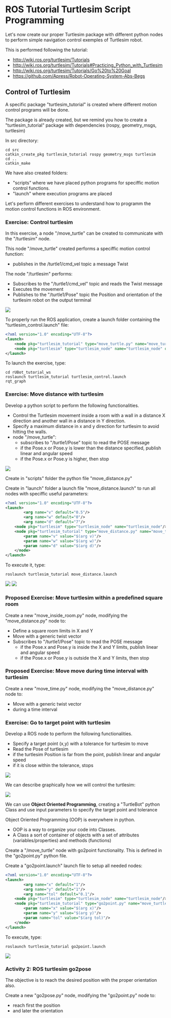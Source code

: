 # **ROS Tutorial Turtlesim Script Programming**
Let's now create our proper Turtlesim package with different python nodes to perform simple navigation control exemples of Turtlesim robot.

This is performed following the tutorial:
- http://wiki.ros.org/turtlesim/Tutorials
- http://wiki.ros.org/turtlesim/Tutorials#Practicing_Python_with_Turtlesim
- http://wiki.ros.org/turtlesim/Tutorials/Go%20to%20Goal
- https://github.com/Apress/Robot-Operating-System-Abs-Begs

## **Control of Turtlesim**
A specific package "turtlesim_tutorial" is created where different motion control programs will be done.

The package is already created, but we remind you how to create a "turtlesim_tutorial" package with dependencies (rospy, geometry_msgs, turtlesim)

In src directory:
```shell
cd src
catkin_create_pkg turtlesim_tutorial rospy geometry_msgs turtlesim
cd ..
catkin_make
```
We have also created folders:
- "scripts" where we have placed python programs for speciffic motion control functions. 
- "launch" where execution programs are placed

Let's perform different exercises to understand how to programm the motion control functions in ROS environment.

### **Exercise: Control turtlesim**

In this exercise, a node "/move_turtle" can be created to communicate with the "/turtlesim" node.

This node "/move_turtle" created performs a speciffic motion control function:
- publishes in the /turtle1/cmd_vel topic a message Twist

The node "/turtlesim" performs:
- Subscribes to the "/turtle1/cmd_vel" topic and reads the Twist message
- Executes the movement
- Publishes to the "/turtle1/Pose" topic the Position and orientation of the turtlesim robot on the output terminal

![](./Images/3_Turtlesim/01_move_turtle0.png)

To properly run the ROS application, create a launch folder containing the "turtlesim_control.launch" file:
```xml
<?xml version="1.0" encoding="UTF-8"?>
<launch>
    <node pkg="turtlesim_tutorial" type="move_turtle.py" name="move_turtle"/>
    <node pkg="turtlesim" type="turtlesim_node" name="turtlesim_node" output="screen"/>
</launch>
```
To launch the exercise, type:
```shell
cd rUBot_tutorial_ws
roslaunch turtlesim_tutorial turtlesim_control.launch
rqt_graph
```
### **Exercise: Move distance with turtlesim**
Develop a python script to perform the following functionalities.
- Control the Turtlesim movement inside a room with a wall in a distance X direction and another wall in a distance in Y direction.
- Specify a maximum distance in x and y direction for turtlesim to avoid hitting the walls.
- node "/move_turtle":
    - subscribes to "/turtle1/Pose" topic to read the POSE message
    - if the Pose.x or Pose.y is lower than the distance specified, publish linear and angular speed
    - if the Pose.x or Pose.y is higher, then stop

![](./Images/3_Turtlesim/01_move_turtle.png)

Create in "scripts" folder the python file "move_distance.py"

Create in "launch" folder a launch file "move_distance.launch" to run all nodes with speciffic useful parameters:
```xml
<?xml version="1.0" encoding="UTF-8"?>
<launch>
        <arg name="v" default="0.5"/>
        <arg name="w" default="0"/>
        <arg name="d" default="7"/>
    <node pkg="turtlesim" type="turtlesim_node" name="turtlesim_node"/>
    <node pkg="turtlesim_tutorial" type="move_distance.py" name="move_turtle" output="screen" >
        <param name="v" value="$(arg v)"/>
        <param name="w" value="$(arg w)"/>
        <param name="d" value="$(arg d)"/>
    </node>
</launch>
```

To execute it, type:
```shell
roslaunch turtlesim_tutorial move_distance.launch
```
![](./Images/3_Turtlesim/02_turtlesim_move_dist1.png)
![](./Images/3_Turtlesim/03_turtlesim_move_dist2.png)

### **Proposed Exercise: Move turtlesim within a predefined square room**
Create a new "move_inside_room.py" node, modifying the "move_distance.py" node to:
- Define a square room limits in X and Y
- Move with a generic twist vector
- Subscribes to "/turtle1/Pose" topic to read the POSE message
    - if the Pose.x and Pose.y is inside the X and Y limits, publish linear and angular speed
    - if the Pose.x or Pose.y is outside the X and Y limits, then stop

### **Proposed Exercise: Move move during time interval with turtlesim**
Create a new "move_time.py" node, modifying the "move_distance.py" node to:
- Move with a generic twist vector
- during a time interval

### **Exercise: Go to target point with turtlesim**
Develop a ROS node to perform the following functionalities.
- Specify a target point (x,y) with a tolerance for turtlesim to move
- Read the Pose of turtlesim
- if the turtlesim Position is far from the point, publish linear and angular speed
- if it is close within the tolerance, stops

![](./Images/3_Turtlesim/01_move_turtle.png)

We can describe graphically how we will control the turtlesim:

![](./Images/3_Turtlesim/04_turtlesim_w.png)

We can use **Object Oriented Programming**, creating a "TurtleBot" python Class and use input parameters to specify the target point and tolerance

Object Oriented Programming (OOP) is everywhere in python. 
- OOP is a way to organize your code into Classes. 
- A Class a sort of container of objects with a set of attributes (variables/properties) and methods (functions)

Create a "/move_turtle" node with go2point functionality. This is defined in the "go2point.py" python file.

Create a "go2point.launch" launch file to setup all needed nodes:
```xml
<?xml version="1.0" encoding="UTF-8"?>
<launch>
        <arg name="x" default="1"/>
        <arg name="y" default="1"/>
        <arg name="tol" default="0.1"/>
    <node pkg="turtlesim" type="turtlesim_node" name="turtlesim_node"/>
    <node pkg="turtlesim_tutorial" type="go2point.py" name="move_turtle" output="screen" >
        <param name="x" value="$(arg x)"/>
        <param name="y" value="$(arg y)"/>
        <param name="tol" value="$(arg tol)"/>
    </node>
</launch>
```
To execute, type:
```shell
roslaunch turtlesim_tutorial go2point.launch
```
![](./Images/3_Turtlesim/06_turtlesim_go2point1.png)


### **Activity 2: ROS turtlesim go2pose**

The objective is to reach the desired position with the proper orientation also.

Create a new "go2pose.py" node, modifying the "go2point.py" node to:
- reach first the position 
- and later the orientation
